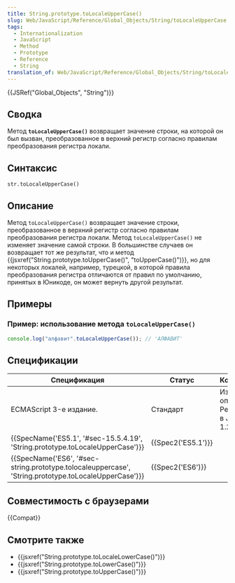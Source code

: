 ```yaml
---
title: String.prototype.toLocaleUpperCase()
slug: Web/JavaScript/Reference/Global_Objects/String/toLocaleUpperCase
tags:
  - Internationalization
  - JavaScript
  - Method
  - Prototype
  - Reference
  - String
translation_of: Web/JavaScript/Reference/Global_Objects/String/toLocaleUpperCase
---
```


{{JSRef("Global_Objects", "String")}}

## Сводка

Метод **`toLocaleUpperCase()`** возвращает значение строки, на которой он был вызван, преобразованное в верхний регистр согласно правилам преобразования регистра локали.

## Синтаксис

```
str.toLocaleUpperCase()
```

## Описание

Метод `toLocaleUpperCase()` возвращает значение строки, преобразованное в верхний регистр согласно правилам преобразования регистра локали. Метод `toLocaleUpperCase()` не изменяет значение самой строки. В большинстве случаев он возвращает тот же результат, что и метод {{jsxref("String.prototype.toUpperCase()", "toUpperCase()")}}, но для некоторых локалей, например, турецкой, в которой правила преобразования регистра отличаются от правил по умолчанию, принятых в Юникоде, он может вернуть другой результат.

## Примеры

### Пример: использование метода `toLocaleUpperCase()`

```js
console.log("алфавит".toLocaleUpperCase()); // 'АЛФАВИТ'
```

## Спецификации

| Спецификация                                                                                         | Статус             | Комментарии                                            |
| ---------------------------------------------------------------------------------------------------- | ------------------ | ------------------------------------------------------ |
| ECMAScript 3-е издание.                                                                              | Стандарт           | Изначальное определение. Реализована в JavaScript 1.2. |
| {{SpecName('ES5.1', '#sec-15.5.4.19', 'String.prototype.toLocaleUpperCase')}}                        | {{Spec2('ES5.1')}} |                                                        |
| {{SpecName('ES6', '#sec-string.prototype.tolocaleuppercase', 'String.prototype.toLocaleUpperCase')}} | {{Spec2('ES6')}}   |                                                        |

## Совместимость с браузерами

{{Compat}}

## Смотрите также

- {{jsxref("String.prototype.toLocaleLowerCase()")}}
- {{jsxref("String.prototype.toLowerCase()")}}
- {{jsxref("String.prototype.toUpperCase()")}}
